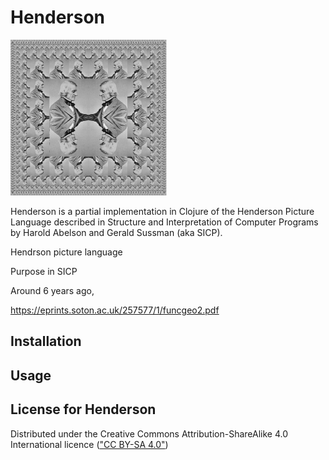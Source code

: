 # Henderson

<img src="https://github.com/rachbowyer/henderson/blob/main/barton-square-cut.png" alt="Picture of William Barton Rogers transformed by the Square Limit transformation" width="250"/>

Henderson is a partial implementation in Clojure of the Henderson Picture Language
described in Structure and Interpretation of Computer Programs by Harold Abelson 
and Gerald Sussman (aka SICP).


Hendrson picture language

Purpose in SICP


Around 6 years ago, 


https://eprints.soton.ac.uk/257577/1/funcgeo2.pdf


## Installation


## Usage



## License for Henderson

Distributed under the Creative Commons Attribution-ShareAlike 4.0
International licence (["CC BY-SA 4.0"](https://creativecommons.org/licenses/by-sa/4.0/))


